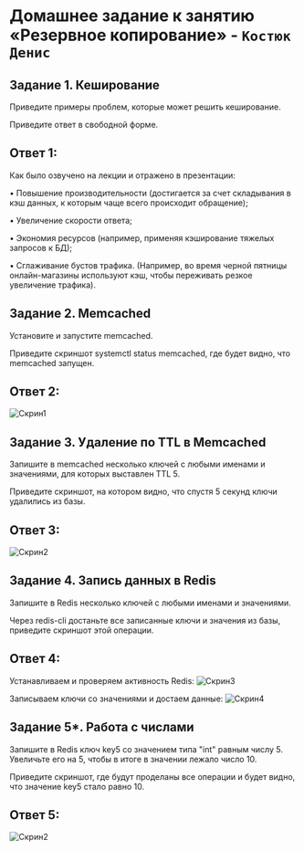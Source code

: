 # Домашнее задание к занятию «Резервное копирование» - `Костюк Денис`

## Задание 1. Кеширование

Приведите примеры проблем, которые может решить кеширование.

Приведите ответ в свободной форме.

## Ответ 1:

Как было озвучено на лекции и отражено в презентации:

•	Повышение производительности (достигается за счет складывания в кэш данных, к которым чаще всего происходит обращение);

•	Увеличение скорости ответа;

•	Экономия ресурсов (например, применяя кэширование тяжелых запросов к БД);

•	Сглаживание бустов трафика. (Например, во время черной пятницы онлайн-магазины используют кэш, чтобы переживать резкое увеличение трафика).


## Задание 2. Memcached

Установите и запустите memcached.

Приведите скриншот systemctl status memcached, где будет видно, что memcached запущен.

## Ответ 2:

![Скрин1](https://github.com/denniskostyuk/rsync/blob/main/task_2.png)

## Задание 3. Удаление по TTL в Memcached

Запишите в memcached несколько ключей с любыми именами и значениями, для которых выставлен TTL 5.

Приведите скриншот, на котором видно, что спустя 5 секунд ключи удалились из базы.

## Ответ 3:

![Скрин2](https://github.com/denniskostyuk/rsync/blob/main/task_3.png)

## Задание 4. Запись данных в Redis

Запишите в Redis несколько ключей с любыми именами и значениями.

Через redis-cli достаньте все записанные ключи и значения из базы, приведите скриншот этой операции.

## Ответ 4:

Устанавливаем и проверяем активность Redis:
![Скрин3](https://github.com/denniskostyuk/rsync/blob/main/task_41.png)

Записываем ключи со значениями и достаем данные:
![Скрин4](https://github.com/denniskostyuk/rsync/blob/main/task_42.png)

## Задание 5*. Работа с числами

Запишите в Redis ключ key5 со значением типа "int" равным числу 5. Увеличьте его на 5, чтобы в итоге в значении лежало число 10.

Приведите скриншот, где будут проделаны все операции и будет видно, что значение key5 стало равно 10.

## Ответ 5:

![Скрин2](https://github.com/denniskostyuk/rsync/blob/main/task_3.png)
